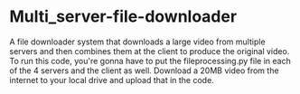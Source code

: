 # Multi_server-file-downloader
A file downloader system that downloads a large video from multiple servers and then combines them at the client to produce the original video.
To run this code, you're gonna have to put the fileprocessing.py file in each of the 4 servers and the client as well.
Download a 20MB video from the internet to your local drive and upload that in the code.
